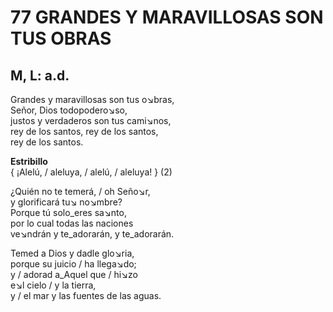 # 77 GRANDES Y MARAVILLOSAS SON TUS OBRAS

## M, L:  a.d.

Grandes y maravillosas son tus o↘bras,  
Señor, Dios todopodero↘so,  
justos y verdaderos son tus cami↘nos,  
rey de los santos, rey de los santos,  
rey de los santos.  

**Estribillo**  
{ ¡Alelú, / aleluya, / alelú, / aleluya! } (2)  

¿Quién no te temerá, / oh Seño↘r,  
y glorificará tu↘ no↘mbre?  
Porque tú solo_eres sa↘nto,  
por lo cual todas las naciones  
ve↘ndrán y te_adorarán, y te_adorarán.  

Temed a Dios y dadle glo↘ria,  
porque su juicio / ha llega↘do;  
y / adorad a_Aquel que / hi↘zo  
e↘l cielo / y la tierra,  
y / el mar y las fuentes de las aguas.  

